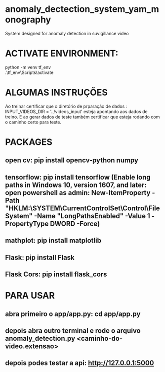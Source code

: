 # anomaly_dectection_system_yam_monography
System designed for anomaly detection in suvigillance video

# ACTIVATE ENVIRONMENT: 
 python -m venv tf_env   
 .\tf_env\Scripts\activate

# ALGUMAS INSTRUÇÕES
Ao treinar certificar que o diretório de prparação de dados : INPUT_VIDEOS_DIR = '../videos_input' esteja apontando aos dados de treino.
E ao gerar dados de teste também certificar que esteja rodando com o caminho certo para teste.
# PACKAGES
## open cv: pip install opencv-python numpy  
## tensorflow: pip install tensorflow  (Enable long paths in Windows 10, version 1607, and later: open powershell as admin: New-ItemProperty -Path "HKLM:\SYSTEM\CurrentControlSet\Control\FileSystem" -Name "LongPathsEnabled" -Value 1 -PropertyType DWORD -Force)
## mathplot: pip install matplotlib
## Flask: pip install Flask 
## Flask Cors: pip install flask_cors




# PARA USAR
## abra primeiro o app/app.py: cd app/app.py
## depois abra outro terminal e rode o arquivo anomaly_detection.py <caminho-do-video.extensao>

## depois podes testar a api: http://127.0.0.1:5000